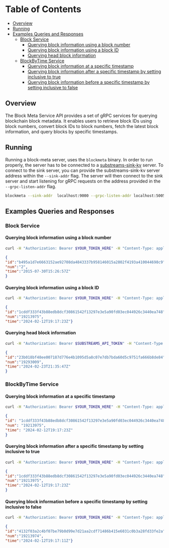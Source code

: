 # Table of Contents
- [Overview](#overview)
- [Running](#running)
- [Examples Queries and Responses](#examples-queries-and-responses)
    - [Block Service](#block-service)
        - [Querying block information using a block number](#querying-block-information-using-a-block-number)
        - [Querying block information using a block ID](#querying-block-information-using-a-block-id)
        - [Querying head block information](#querying-head-block-information)
    - [BlockByTime Service](#blockbytime-service)
        - [Querying block information at a specific timestamp](#querying-block-information-at-a-specific-timestamp)
        - [Querying block information after a specific timestamp by setting inclusive to true](#querying-block-information-after-a-specific-timestamp-by-setting-inclusive-to-true)
        - [Querying block information before a specific timestamp by setting inclusive to false](#querying-block-information-before-a-specific-timestamp-by-setting-inclusive-to-false)

## Overview
The Block Meta Service API provides a set of gRPC services for querying blockchain block metadata. It enables users to retrieve block IDs using block numbers,
convert block IDs to block numbers, fetch the latest block information, and query blocks by specific timestamps.

## Running 

Running a block-meta server, uses the `blockmeta` binary. 
In order to run properly, the server has to be connected to a [substreams-sink-kv](https://github.com/streamingfast/substreams-sink-kv) server.
To connect to the sink server, you can provide the substreams-sink-kv server address within the `--sink-addr` flag. 
The server will then connect to the sink server and start listening for gRPC requests on the address provided in the `--grpc-listen-addr` flag.

```bash 
blockmeta --sink-addr  localhost:9000 --grpc-listen-addr localhost:50051 
```

## Examples Queries and Responses

### Block Service 

#### Querying block information using a block number

```bash
curl -H "Authorization: Bearer $YOUR_TOKEN_HERE" -H "Content-Type: application/json" --data '{"blockNum": "2"}' https://mainnet.eth.streamingfast.io:443/sf.blockmeta.v2.Block/NumToID
```

```json
{
"id":"b495a1d7e6663152ae92708da4843337b958146015a2802f4193a410044698c9",
"num":"2",
"time":"2015-07-30T15:26:57Z"
}
```

#### Querying block information using a block ID

```bash
curl -H "Authorization: Bearer $YOUR_TOKEN_HERE" -H "Content-Type: application/json" --data '{"blockID": "1cddf333f43b88edb8dcf30861542f13297e3e5a90fd03ec044926c3440ea748"}' https://mainnet.eth.streamingfast.io:443/sf.blockmeta.v2.Block/IDToNum 
```

```json
{
"id":"1cddf333f43b88edb8dcf30861542f13297e3e5a90fd03ec044926c3440ea748",
"num":"19213975",
"time":"2024-02-12T19:17:23Z"}
```

#### Querying head block information

```bash
curl -H "Authorization: Bearer $SUBSTREAMS_API_TOKEN" -H "Content-Type: application/json" --data '{}' https://mainnet.eth.streamingfast.io:443/sf.blockmeta.v2.Block/Head
```

```json
{
"id":"23b018bf48ee007187d776e4b1095d5a8c07e7db7bda60d5c9751fa666b8de84",
"num":"19293009",
"time":"2024-02-23T21:35:47Z"
}
```

### BlockByTime Service

#### Querying block information at a specific timestamp

```bash
curl -H "Authorization: Bearer $YOUR_TOKEN_HERE" -H "Content-Type: application/json" --data '{"time": "2024-02-12T19:17:23Z"}' https://mainnet.eth.streamingfast.io:443/sf.blockmeta.v2.BlockByTime/At
```

```json
{
"id": "1cddf333f43b88edb8dcf30861542f13297e3e5a90fd03ec044926c3440ea748",
"num": "19213975",
"time": "2024-02-12T19:17:23Z"
}
```

#### Querying block information after a specific timestamp by setting inclusive to true

```bash
curl -H "Authorization: Bearer $YOUR_TOKEN_HERE" -H "Content-Type: application/json" --data '{"time": "2024-02-12T19:17:23Z", "inclusive": true}' https://mainnet.eth.streamingfast.io:443/sf.blockmeta.v2.BlockByTime/After
```

```json
{
"id":"1cddf333f43b88edb8dcf30861542f13297e3e5a90fd03ec044926c3440ea748",
"num":"19213975",
"time":"2024-02-12T19:17:23Z"
}
```

#### Querying block information before a specific timestamp by setting inclusive to false

```bash
curl -H "Authorization: Bearer $YOUR_TOKEN_HERE" -H "Content-Type: application/json" --data '{"time": "2024-02-12T19:17:23Z", "inclusive": false}' https://mainnet.eth.streamingfast.io:443/sf.blockmeta.v2.BlockByTime/Before
```

```json
{
"id":"4132f03a2c4bf07be79b0d99e7d21aa2cdf71486b415e6031c0b3a28fd33fe2a",
"num":"19213974",
"time":"2024-02-12T19:17:11Z"}
```
